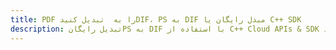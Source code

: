---title: PDF را به  تبدیل کنیدDIF، PS به DIF مبدل رایگان یا C++ SDKdescription: تبدیل رایگانPS به DIF با استفاده از C++ Cloud APIs & SDK همچنین اسناد PDF را در Cloud ایجاد، ویرایش و رندر کنید.---